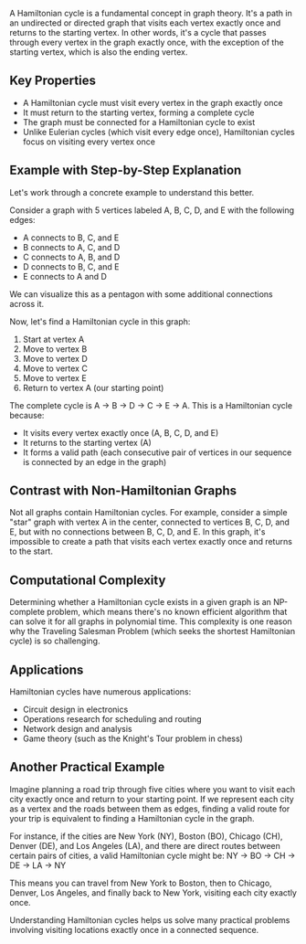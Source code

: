 A Hamiltonian cycle is a fundamental concept in graph theory. It's a path in an undirected or directed graph that visits each vertex exactly once and returns to the starting vertex. In other words, it's a cycle that passes through every vertex in the graph exactly once, with the exception of the starting vertex, which is also the ending vertex.

## Key Properties

- A Hamiltonian cycle must visit every vertex in the graph exactly once
- It must return to the starting vertex, forming a complete cycle
- The graph must be connected for a Hamiltonian cycle to exist
- Unlike Eulerian cycles (which visit every edge once), Hamiltonian cycles focus on visiting every vertex once

## Example with Step-by-Step Explanation

Let's work through a concrete example to understand this better.

Consider a graph with 5 vertices labeled A, B, C, D, and E with the following edges:

- A connects to B, C, and E
- B connects to A, C, and D
- C connects to A, B, and D
- D connects to B, C, and E
- E connects to A and D

We can visualize this as a pentagon with some additional connections across it.

Now, let's find a Hamiltonian cycle in this graph:

1. Start at vertex A
2. Move to vertex B
3. Move to vertex D
4. Move to vertex C
5. Move to vertex E
6. Return to vertex A (our starting point)

The complete cycle is A → B → D → C → E → A. This is a Hamiltonian cycle because:

- It visits every vertex exactly once (A, B, C, D, and E)
- It returns to the starting vertex (A)
- It forms a valid path (each consecutive pair of vertices in our sequence is connected by an edge in the graph)

## Contrast with Non-Hamiltonian Graphs

Not all graphs contain Hamiltonian cycles. For example, consider a simple "star" graph with vertex A in the center, connected to vertices B, C, D, and E, but with no connections between B, C, D, and E. In this graph, it's impossible to create a path that visits each vertex exactly once and returns to the start.

## Computational Complexity

Determining whether a Hamiltonian cycle exists in a given graph is an NP-complete problem, which means there's no known efficient algorithm that can solve it for all graphs in polynomial time. This complexity is one reason why the Traveling Salesman Problem (which seeks the shortest Hamiltonian cycle) is so challenging.

## Applications

Hamiltonian cycles have numerous applications:

- Circuit design in electronics
- Operations research for scheduling and routing
- Network design and analysis
- Game theory (such as the Knight's Tour problem in chess)

## Another Practical Example

Imagine planning a road trip through five cities where you want to visit each city exactly once and return to your starting point. If we represent each city as a vertex and the roads between them as edges, finding a valid route for your trip is equivalent to finding a Hamiltonian cycle in the graph.

For instance, if the cities are New York (NY), Boston (BO), Chicago (CH), Denver (DE), and Los Angeles (LA), and there are direct routes between certain pairs of cities, a valid Hamiltonian cycle might be: NY → BO → CH → DE → LA → NY

This means you can travel from New York to Boston, then to Chicago, Denver, Los Angeles, and finally back to New York, visiting each city exactly once.

Understanding Hamiltonian cycles helps us solve many practical problems involving visiting locations exactly once in a connected sequence.